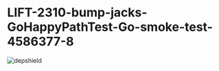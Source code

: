 # LIFT-2310-bump-jacks-GoHappyPathTest-Go-smoke-test-4586377-8

![depshield](https://dev1.dev.depshield.sonatype.org/badges/depshield-testing/LIFT-2310-bump-jacks-GoHappyPathTest-Go-smoke-test-4586377-8/depshield.svg)